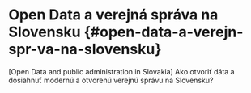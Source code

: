 # Open Data a verejná správa na Slovensku {#open-data-a-verejn-spr-va-na-slovensku}

[Open Data and public administration in Slovakia] Ako otvoriť dáta a dosiahnuť modernú a otvorenú verejnú správu na Slovensku?